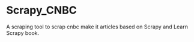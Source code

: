 # Scrapy_CNBC
A scraping tool to scrap cnbc make it articles based on Scrapy and Learn Scrapy book.
